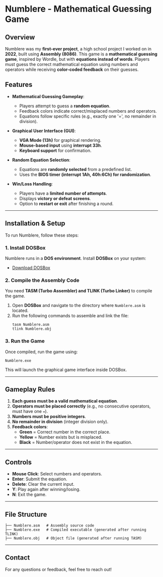 # Numblere - Mathematical Guessing Game

## Overview
Numblere was my **first-ever project**, a high school project I worked on in **2022**, built using **Assembly (8086)**. This game is a **mathematical guessing game**, inspired by Wordle, but with **equations instead of words**. Players must guess the correct mathematical equation using numbers and operators while receiving **color-coded feedback** on their guesses.


## Features
- **Mathematical Guessing Gameplay**:
  - Players attempt to guess a **random equation**.
  - Feedback colors indicate correct/misplaced numbers and operators.
  - Equations follow specific rules (e.g., exactly one '=', no remainder in division).

- **Graphical User Interface (GUI)**:
  - **VGA Mode (13h)** for graphical rendering.
  - **Mouse-based input** using **interrupt 33h**.
  - **Keyboard support** for confirmation.
  
- **Random Equation Selection**:
  - Equations are **randomly selected** from a predefined list.
  - Uses the **BIOS timer (interrupt 1Ah, 40h:6Ch) for randomization**.

- **Win/Loss Handling**:
  - Players have a **limited number of attempts**.
  - Displays **victory or defeat screens**.
  - Option to **restart or exit** after finishing a round.

---

## Installation & Setup
To run Numblere, follow these steps:

### 1. Install DOSBox
Numblere runs in a **DOS environment**. Install **DOSBox** on your system:
- [Download DOSBox](https://www.dosbox.com/download.php?main=1)

### 2. Compile the Assembly Code
You need **TASM (Turbo Assembler) and TLINK (Turbo Linker)** to compile the game.

1. Open **DOSBox** and navigate to the directory where `Numblere.asm` is located.
2. Run the following commands to assemble and link the file:
   ```dos
   tasm Numblere.asm
   tlink Numblere.obj
   ```

### 3. Run the Game
Once compiled, run the game using:
```dos
Numblere.exe
```
This will launch the graphical game interface inside DOSBox.

---

## Gameplay Rules
1. **Each guess must be a valid mathematical equation**.
2. **Operators must be placed correctly** (e.g., no consecutive operators, must have one `=`).
3. **Numbers must be positive integers**.
4. **No remainder in division** (integer division only).
5. **Feedback colors**:
   -  **Green** = Correct number in the correct place.
   -  **Yellow** = Number exists but is misplaced.
   -  **Black** = Number/operator does not exist in the equation.

---

## Controls
- **Mouse Click**: Select numbers and operators.
- **Enter**: Submit the equation.
- **Delete**: Clear the current input.
- **Y**: Play again after winning/losing.
- **N**: Exit the game.

---

## File Structure
```
├── Numblere.asm   # Assembly source code
├── Numblere.exe   # Compiled executable (generated after running TLINK)
├── Numblere.obj   # Object file (generated after running TASM)
```

---

## Contact
For any questions or feedback, feel free to reach out!

